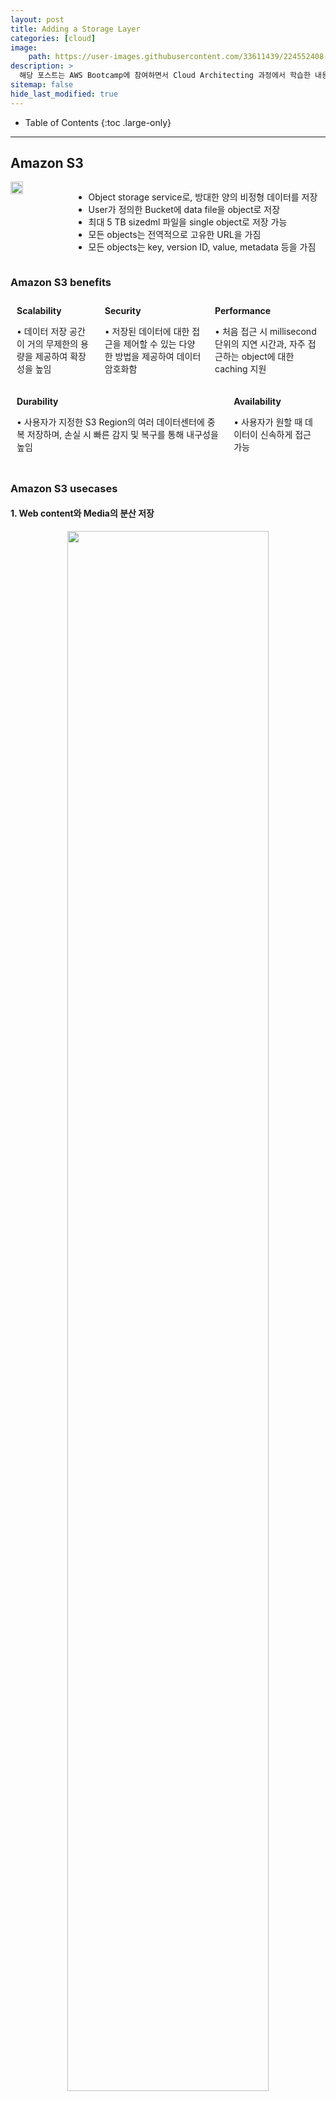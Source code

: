 ```yaml
---
layout: post
title: Adding a Storage Layer
categories: [cloud]
image:
    path: https://user-images.githubusercontent.com/33611439/224552408-9e7cc8ab-aa49-4e4e-b906-d532786045e5.png
description: >
  해당 포스트는 AWS Bootcamp에 참여하면서 Cloud Architecting 과정에서 학습한 내용을 정리한 글입니다.
sitemap: false
hide_last_modified: true
---
```


- Table of Contents
{:toc .large-only}

<style>	
	.column {
	  flex: 33.33%;
    padding: 10px;
	}
	.container {
    display: flex;
	}	

  .image {
    text-align:center;
    margin-bottom:1%;
  }
</style>

---
## Amazon S3

<div style="display:flex">
  <img width="20%" src="https://user-images.githubusercontent.com/33611439/225034487-68424958-aa8d-436c-a5da-5cacea0eea36.png">
  <ul>
    <li> Object storage service로, 방대한 양의 비정형 데이터를 저장 </li>
    <li> User가 정의한 Bucket에 data file을 object로 저장 </li>
    <li> 최대 5 TB sizedml 파일을 single object로 저장 가능 </li>
    <li> 모든 objects는 전역적으로 고유한 URL을 가짐 </li>
    <li> 모든 objects는 key, version ID, value, metadata 등을 가짐 </li>
  </ul>
</div>

### Amazon S3 benefits


<div class="container">
    <div class="column">
      <strong> Scalability </strong> <br>
      <p> • 데이터 저장 공간이 거의 무제한의 용량을 제공하여 확장성을 높임</p>
    </div>
    <div class="column">
      <strong> Security </strong>
      <p> • 저장된 데이터에 대한 접근을 제어할 수 있는 다양한 방법을 제공하여 데이터 암호화함</p>
    </div>
    <div class="column">
      <strong>Performance</strong>
      <p> • 처음 접근 시 millisecond 단위의 지연 시간과, 자주 접근하는 object에 대한 caching 지원</p>
    </div>
</div>

<div class="container">
    <div class="column">
      <strong>Durability</strong>
      <p> • 사용자가 지정한 S3 Region의 여러 데이터센터에 중복 저장하며, 손실 시 빠른 감지 및 복구를 통해 내구성을 높임 </p>
    </div>
    <div class="column">
      <strong>Availability</strong>
      <p> • 사용자가 원할 때 데이터이 신속하게 접근 가능</p>
    </div>
</div>

### Amazon S3 usecases

#### 1. Web content와 Media의 분산 저장 

<div class="image">
  <img width="80%" src="https://user-images.githubusercontent.com/33611439/225069448-7075cbfd-bcd9-4c98-b9b7-c64c3a02a2b8.png">
</div>

필요에 따라 CloudFront를 사용하여 Client에게 빠르게 데이터 전달하는 구조
{:.figcaption}

**• 저장 과정에서 Objects의 보안 방식 종류**

① 3가지의 일반적인 Bucket의 **보안 방식**

<div class="image">
  <img width="100%" src="https://user-images.githubusercontent.com/33611439/225071096-4abe0f3c-da0e-42d0-b00d-e3a1865870a0.png">
</div>

<div class="container">
    <div class="column">
      Default security 설정으로, 일반적인 User는 S3 Bucket과 Object에 접근 불가능
    </div>
    <div class="column">
      임의의 User의 Public access가 가능하도록 Security setting한 경우
    </div>
    <div class="column">
      최소 권한 원칙을 적용하여, S3 Bucket 접근이 필요한 User에게 권한 부여
    </div>
</div>
{:.figcaption}

② Amazon S3에 저장된 Objects를 **암호화**하는 2가지 방식

<div class="container">
    <div class="column">
      <strong>Server-side encryption</strong>
      <ul>
        <li> Amazon S3의 Bucket의 암호화 기능(default)사용</li>
        <li> Disk의 Object에 쓰기 전 암호화, User가 해당 Object를 Download 전 복호화</li>
      </ul>
    </div>
    <div class="column">
      <strong>Client-side encryption</strong>
      <ul>
        <li> Client가 data를 암호화한 후 S3에 upload </li>
        <li> Object마다 다른 암호화 mechanism 적용 가능 </li>
      </ul>
    </div>
</div>

#### 2. 정적 Content hosting

<div class="image">
  <img width="100%" src="https://user-images.githubusercontent.com/33611439/225085438-406eb244-5aa1-4149-9231-bf7fdc91837a.png">
</div>

Bucket의 Website hosting 설정 및 Public access 설정을 통해 Static content를 활용한 Website 구축 가능
{:.figcaption}

① Amazon S3의 Content update시 이전 내용들을 백업하는 방법 -> **Versioning**

<div class="container">
  <ul class="column">
    <li> S3에 저장하는 File을 Version별로 저장하여 Overwrites or Delete에 대한 Penalty를 protect </li>
    <li> 매번 upload 시 new version을 생성 </li>
    <li> Object의 삭제 or 이전 버전 복원 과정이 편해짐 </li>
    <li> S3 Versioning의 3가지 상태 
      <ol>
        <li> Default : Versioning 비활성화 </li>
        <li> Versioning 활성화 </li>
        <li> Versioning 중지(활성화를 적용하면 취소 불가능) </li>
      </ol>
    </li>
  </ul>

  <img class="column" 
  style="max-width:60%; height:40%; margin-top: 10%" 
  src="https://user-images.githubusercontent.com/33611439/225182622-8eca9d7b-9a27-4563-929d-362a52d2253e.png">

</div>

② Cross-Orgin Resource Sharing(CORS) 지원

<div class="image">
  <img width="90%" src="https://user-images.githubusercontent.com/33611439/225208090-4d00baef-530b-45c8-b368-65fa0c410f3b.png">
</div>

User가 생성한 CORS configuration을 적용하는 예시
{:.figcaption}

- XML document를 사용하여 CORS configuration을 적용하는 방법
<ol style="padding-left: 50px">
  <li> S3 Bucket에 접근 가능하도록 설정 </li>
  <li> Web site에 사용할 HTTP method 종류를 사용 가능하도록 설정 </li>
  <li> 다른 필요한 설정 정보 설정 </li>
</ol>


#### 3. Computation & analytics를 위한 Data store

<div class="image">
  <img width="100%" src="https://user-images.githubusercontent.com/33611439/225246706-887b91da-66d2-48e4-aa1d-bb4f6844e9fa.png">
</div>

Data 통합 및 computation을 위한 준비 패턴에 대한 예시
{:.figcaption}

- **다량의 raw data를 computation & analytics 하는 과정**
<ol style="padding-left: 50px">
  <li> 유저가 원하는 조건의 instance(EC2,EMR 등)를 생성 가능한 경우, 이를 생성하고 compute capacity를 사용할 수 있도록 가동 </li>
  <li> 처리되지 않은 raw data가 저장된 S3로부터 computation을 위한 data 추출 </li>
  <li> 데이터 통합 및 변환 알고리즘을 통해 데이터를 변환 </li>
  <li> 결과 데이터를 다른 S3 Bucket에 Load </li>
  <li> Load 후 비용 절감을 위해 compute capacity 종료 </li>
  <li> Amazon QuickSignt를 통해 처리된 데이터에서 유의미한 정보 추출 </li>
</ol>

#### 4. Back up and archive critical data

<div class="image">
  <img width="90%" src="https://user-images.githubusercontent.com/33611439/225313477-7d1f6ec3-b36a-4c64-a046-f5a456033be5.png">
</div>

On-premise data와 EC2 Data를 S3에 Backup하는 예시
{:.figcaption}

- S3가 Strongly consistent가 유지되는 이유 -> **Read after write consistency**

<div class="image">
  <img width="70%" src="https://user-images.githubusercontent.com/33611439/225318415-bdf339ff-7a7a-42b3-95e2-72e5b14a415f.png">
</div>

Object를 PUT 후, 즉시 Read 했을 때 동일한 version의 object를 가져옴
{:.figcaption}

S3 buckets의 objects에 모든 GET, LIST, PUT operation이 consistency가 지켜짐
{:.note}

---
## Storing data in Amazon S3

#### 1. Amazon S3 and Amazon S3 Glacier torage classes

<div class="image">
  <img width="90%" src="https://user-images.githubusercontent.com/33611439/225635156-1a587855-c151-4965-8072-049225a7cc88.png">
</div>



---
## Moving data to and from Amazom S3


---
## Choosing Regions for your architecture



